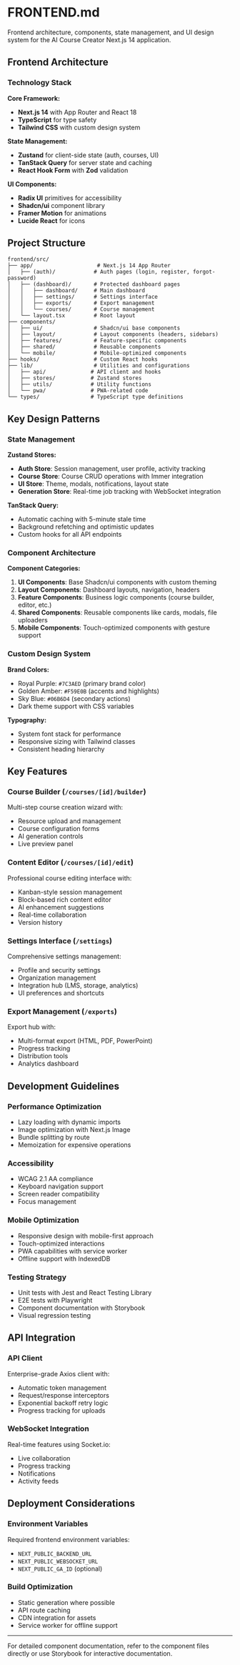 # FRONTEND.md

Frontend architecture, components, state management, and UI design system for the AI Course Creator Next.js 14 application.

## Frontend Architecture

### Technology Stack

**Core Framework:**
- **Next.js 14** with App Router and React 18
- **TypeScript** for type safety
- **Tailwind CSS** with custom design system

**State Management:**
- **Zustand** for client-side state (auth, courses, UI)
- **TanStack Query** for server state and caching
- **React Hook Form** with **Zod** validation

**UI Components:**
- **Radix UI** primitives for accessibility
- **Shadcn/ui** component library
- **Framer Motion** for animations
- **Lucide React** for icons

## Project Structure

```
frontend/src/
├── app/                    # Next.js 14 App Router
│   ├── (auth)/            # Auth pages (login, register, forgot-password)
│   ├── (dashboard)/       # Protected dashboard pages
│   │   ├── dashboard/     # Main dashboard
│   │   ├── settings/      # Settings interface
│   │   ├── exports/       # Export management
│   │   └── courses/       # Course management
│   └── layout.tsx         # Root layout
├── components/
│   ├── ui/                # Shadcn/ui base components
│   ├── layout/            # Layout components (headers, sidebars)
│   ├── features/          # Feature-specific components
│   ├── shared/            # Reusable components
│   └── mobile/            # Mobile-optimized components
├── hooks/                 # Custom React hooks
├── lib/                   # Utilities and configurations
│   ├── api/              # API client and hooks
│   ├── stores/           # Zustand stores
│   ├── utils/            # Utility functions
│   └── pwa/              # PWA-related code
└── types/                # TypeScript type definitions
```

## Key Design Patterns

### State Management

**Zustand Stores:**
- **Auth Store**: Session management, user profile, activity tracking
- **Course Store**: Course CRUD operations with Immer integration
- **UI Store**: Theme, modals, notifications, layout state
- **Generation Store**: Real-time job tracking with WebSocket integration

**TanStack Query:**
- Automatic caching with 5-minute stale time
- Background refetching and optimistic updates
- Custom hooks for all API endpoints

### Component Architecture

**Component Categories:**
1. **UI Components**: Base Shadcn/ui components with custom theming
2. **Layout Components**: Dashboard layouts, navigation, headers
3. **Feature Components**: Business logic components (course builder, editor, etc.)
4. **Shared Components**: Reusable components like cards, modals, file uploaders
5. **Mobile Components**: Touch-optimized components with gesture support

### Custom Design System

**Brand Colors:**
- Royal Purple: `#7C3AED` (primary brand color)
- Golden Amber: `#F59E0B` (accents and highlights)
- Sky Blue: `#06B6D4` (secondary actions)
- Dark theme support with CSS variables

**Typography:**
- System font stack for performance
- Responsive sizing with Tailwind classes
- Consistent heading hierarchy

## Key Features

### Course Builder (`/courses/[id]/builder`)
Multi-step course creation wizard with:
- Resource upload and management
- Course configuration forms
- AI generation controls
- Live preview panel

### Content Editor (`/courses/[id]/edit`)
Professional course editing interface with:
- Kanban-style session management
- Block-based rich content editor
- AI enhancement suggestions
- Real-time collaboration
- Version history

### Settings Interface (`/settings`)
Comprehensive settings management:
- Profile and security settings
- Organization management
- Integration hub (LMS, storage, analytics)
- UI preferences and shortcuts

### Export Management (`/exports`)
Export hub with:
- Multi-format export (HTML, PDF, PowerPoint)
- Progress tracking
- Distribution tools
- Analytics dashboard

## Development Guidelines

### Performance Optimization
- Lazy loading with dynamic imports
- Image optimization with Next.js Image
- Bundle splitting by route
- Memoization for expensive operations

### Accessibility
- WCAG 2.1 AA compliance
- Keyboard navigation support
- Screen reader compatibility
- Focus management

### Mobile Optimization
- Responsive design with mobile-first approach
- Touch-optimized interactions
- PWA capabilities with service worker
- Offline support with IndexedDB

### Testing Strategy
- Unit tests with Jest and React Testing Library
- E2E tests with Playwright
- Component documentation with Storybook
- Visual regression testing

## API Integration

### API Client
Enterprise-grade Axios client with:
- Automatic token management
- Request/response interceptors
- Exponential backoff retry logic
- Progress tracking for uploads

### WebSocket Integration
Real-time features using Socket.io:
- Live collaboration
- Progress tracking
- Notifications
- Activity feeds

## Deployment Considerations

### Environment Variables
Required frontend environment variables:
- `NEXT_PUBLIC_BACKEND_URL`
- `NEXT_PUBLIC_WEBSOCKET_URL`
- `NEXT_PUBLIC_GA_ID` (optional)

### Build Optimization
- Static generation where possible
- API route caching
- CDN integration for assets
- Service worker for offline support

---

For detailed component documentation, refer to the component files directly or use Storybook for interactive documentation.